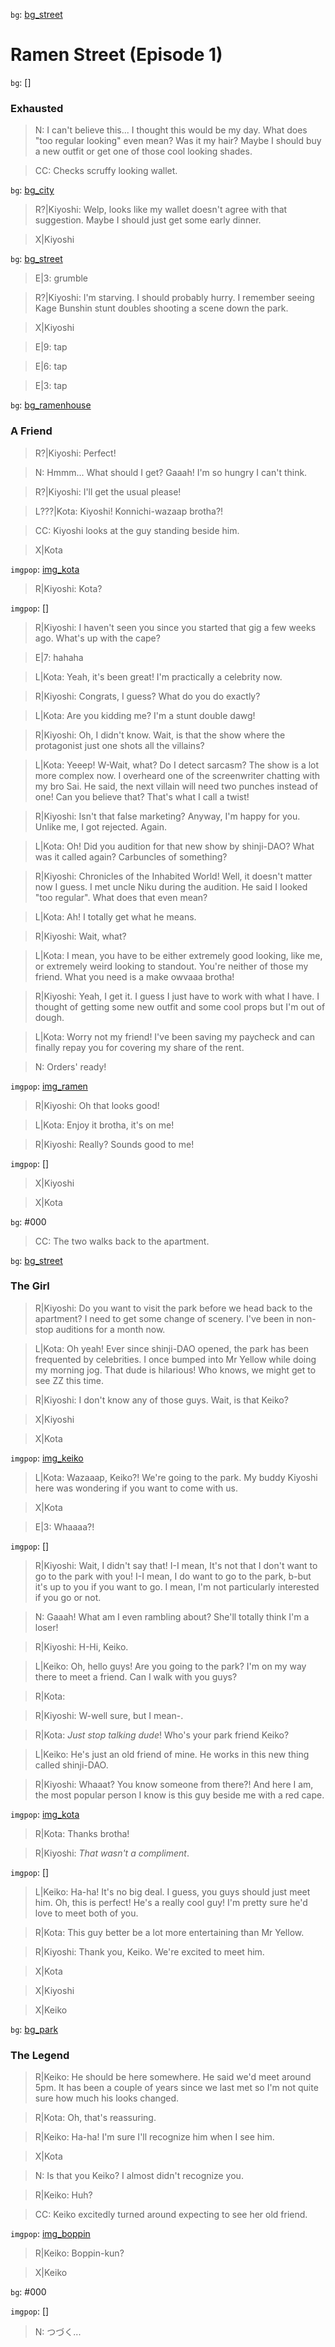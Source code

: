 [bg_street]: <https://i.pinimg.com/originals/f4/91/be/f491be409b7f2101b73bc44d84eca03f.jpg>
[bg_city]: <https://wallpapercave.com/wp/wp6787276.png>
[bg_park]: <https://cutewallpaper.org/21/park-background-image/Download-Anime-Park-Background-High-quality-wallpaper-for-.jpg>
[bg_ramenhouse]: <https://i.pinimg.com/originals/64/0e/c2/640ec26a78812d36dde5fb5e8f3a2a84.jpg>

[img_ramen]: <https://gifimage.net/wp-content/uploads/2018/04/ramen-gif-8.gif>
[img_kota]: <https://static.shinji.xyz/unit-00/nft-images/ece4e228aa10a30770fcafad87d5c6288f54274ffe5f4d3f2c4255286862343e.png>
[img_keiko]: <https://static.shinji.xyz/unit-00/nft-images/ba820863a2a0b14e0fbc4c5d866c79a168c5ff905298ac20b820005e62f46b0e.png>
[img_boppin]: <https://static.shinji.xyz/unit-00/nft-images/40310b2af87cc52c96946d26246350ea258d7d0584737bbfe1e67f76e7647359.png>

[Kiyoshi]: 1672
[Keiko]: 5487
[Kota]: 1783
[Boppin]: 8271

`bg`: [bg_street]
# Ramen Street (Episode 1)
`bg`: []
### Exhausted  

> N: I can't believe this... I thought this would be my day. What does "too regular looking" even mean? Was it my hair? Maybe I should buy a new outfit or get one of those cool looking shades.

> CC: Checks scruffy looking wallet.

`bg`: [bg_city]

> R?|Kiyoshi: Welp, looks like my wallet doesn't agree with that suggestion. Maybe I should just get some early dinner.

> X|Kiyoshi

`bg`: [bg_street]

> E|3: grumble

> R?|Kiyoshi: I'm starving. I should probably hurry. I remember seeing Kage Bunshin stunt doubles shooting a scene down the park.

> X|Kiyoshi

> E|9: tap

> E|6: tap

> E|3: tap

`bg`: [bg_ramenhouse]

### A Friend

> R?|Kiyoshi: Perfect!

> N: Hmmm... What should I get? Gaaah! I'm so hungry I can't think.

> R?|Kiyoshi: I'll get the usual please!

> L???|Kota: Kiyoshi! Konnichi-wazaap brotha?!

> CC: Kiyoshi looks at the guy standing beside him.

> X|Kota

`imgpop`: [img_kota]

> R|Kiyoshi: Kota?

`imgpop`: []

> R|Kiyoshi: I haven't seen you since you started that gig a few weeks ago. What's up with the cape?

> E|7: hahaha

> L|Kota: Yeah, it's been great! I'm practically a celebrity now. 

> R|Kiyoshi: Congrats, I guess? What do you do exactly?

> L|Kota: Are you kidding me? I'm a stunt double dawg! 

> R|Kiyoshi: Oh, I didn't know. Wait, is that the show where the protagonist just one shots all the villains?

> L|Kota: Yeeep! W-Wait, what? Do I detect sarcasm? The show is a lot more complex now. I overheard one of the screenwriter chatting with my bro Sai. He said, the next villain will need two punches instead of one! Can you believe that? That's what I call a twist!

> R|Kiyoshi: Isn't that false marketing? Anyway, I'm happy for you. Unlike me, I got rejected. Again.

> L|Kota: Oh! Did you audition for that new show by shinji-DAO? What was it called again? Carbuncles of something?

> R|Kiyoshi: Chronicles of the Inhabited World! Well, it doesn't matter now I guess. I met uncle Niku during the audition. He said I looked "too regular". What does that even mean?

> L|Kota: Ah! I totally get what he means.

> R|Kiyoshi: Wait, what? 

> L|Kota: I mean, you have to be either extremely good looking, like me, or extremely weird looking to standout. You're neither of those my friend. What you need is a make owvaaa brotha!

> R|Kiyoshi: Yeah, I get it. I guess I just have to work with what I have. I thought of getting some new outfit and some cool props but I'm out of dough.

> L|Kota: Worry not my friend! I've been saving my paycheck and can finally repay you for covering my share of the rent.

> N: Orders' ready!

`imgpop`: [img_ramen]

> R|Kiyoshi: Oh that looks good!

> L|Kota: Enjoy it brotha, it's on me!

> R|Kiyoshi: Really? Sounds good to me!

`imgpop`: []

> X|Kiyoshi

> X|Kota

`bg`: #000

> CC: The two walks back to the apartment.

`bg`: [bg_street]

### The Girl

> R|Kiyoshi: Do you want to visit the park before we head back to the apartment? I need to get some change of scenery. I've been in non-stop auditions for a month now.

> L|Kota: Oh yeah! Ever since shinji-DAO opened, the park has been frequented by celebrities. I once bumped into Mr Yellow while doing my morning jog. That dude is hilarious! Who knows, we might get to see ZZ this time.

> R|Kiyoshi: I don't know any of those guys. Wait, is that Keiko?

> X|Kiyoshi

> X|Kota

`imgpop`: [img_keiko]

> L|Kota: Wazaaap, Keiko?! We're going to the park. My buddy Kiyoshi here was wondering if you want to come with us.

> X|Kota

> E|3: Whaaaa?!

`imgpop`: []

> R|Kiyoshi: Wait, I didn't say that! I-I mean, It's not that I don't want to go to the park with you! I-I mean, I do want to go to the park, b-but it's up to you if you want to go. I mean, I'm not particularly interested if you go or not. 

> N: Gaaah! What am I even rambling about? She'll totally think I'm a loser!

> R|Kiyoshi: H-Hi, Keiko.

> L|Keiko: Oh, hello guys! Are you going to the park? I'm on my way there to meet a friend. Can I walk with you guys?

> R|Kota:

> R|Kiyoshi: W-well sure, but I mean-.

> R|Kota: *Just stop talking dude*! Who's your park friend Keiko?

> L|Keiko: He's just an old friend of mine. He works in this new thing called shinji-DAO.

> R|Kiyoshi: Whaaat? You know someone from there?! And here I am, the most popular person I know is this guy beside me with a red cape.

`imgpop`: [img_kota]

> R|Kota: Thanks brotha!

> R|Kiyoshi: *That wasn't a compliment*.

`imgpop`: []

> L|Keiko: Ha-ha! It's no big deal. I guess, you guys should just meet him. Oh, this is perfect! He's a really cool guy! I'm pretty sure he'd love to meet both of you.

> R|Kota: This guy better be a lot more entertaining than Mr Yellow.

> R|Kiyoshi: Thank you, Keiko. We're excited to meet him.

> X|Kota

> X|Kiyoshi

> X|Keiko

`bg`: [bg_park]

### The Legend

> R|Keiko: He should be here somewhere. He said we'd meet around 5pm. It has been a couple of years since we last met so I'm not quite sure how much his looks changed.

> R|Kota: Oh, that's reassuring.

> R|Keiko: Ha-ha! I'm sure I'll recognize him when I see him.

> X|Kota

> N: Is that you Keiko? I almost didn't recognize you.

> R|Keiko: Huh?

> CC: Keiko excitedly turned around expecting to see her old friend.

`imgpop`: [img_boppin]

> R|Keiko: Boppin-kun?

> X|Keiko

`bg`: #000

`imgpop`: []

> N: つづく...
